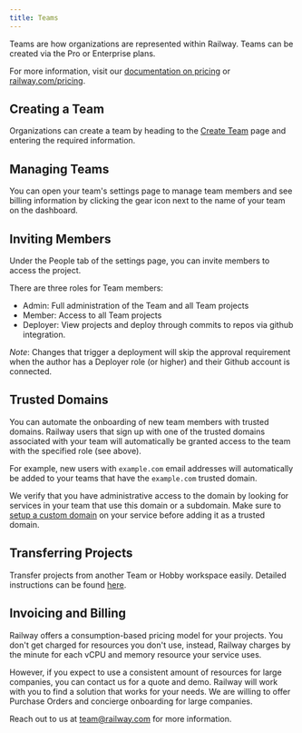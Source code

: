 ```yaml
---
title: Teams
---
```


Teams are how organizations are represented within Railway. Teams can be created via the Pro or Enterprise plans.

For more information, visit our [documentation on pricing](/reference/pricing) or <a href="https://railway.com/pricing" target="_blank">railway.com/pricing</a>.

## Creating a Team

Organizations can create a team by heading to the <a href="https://railway.com/new/team" target="_blank">Create Team</a> page and entering the required information.

## Managing Teams

You can open your team's settings page to manage team members and see billing information by clicking the gear icon next to the name of your team on the dashboard.

## Inviting Members

Under the People tab of the settings page, you can invite members to access the project.

There are three roles for Team members:

- Admin: Full administration of the Team and all Team projects
- Member: Access to all Team projects
- Deployer: View projects and deploy through commits to repos via github integration.

*Note*: Changes that trigger a deployment will skip the approval requirement when the author has a Deployer role (or higher) and their Github account is connected.

## Trusted Domains

You can automate the onboarding of new team members with trusted domains. Railway users that sign up with one of the trusted domains associated with your team will automatically be granted access to the team with the specified role (see above).

For example, new users with `example.com` email addresses will automatically be added to your teams that have the `example.com` trusted domain.

We verify that you have administrative access to the domain by looking for services in your team that use this domain or a subdomain. Make sure to [setup a custom domain](/guides/public-networking#custom-domains) on your service before adding it as a trusted domain.

## Transferring Projects

Transfer projects from another Team or Hobby workspace easily.  Detailed instructions can be found [here](/guides/projects#transferring-projects).

## Invoicing and Billing

Railway offers a consumption-based pricing model for your projects. You don't get charged for resources you don't use, instead, Railway charges by the minute for each vCPU and memory resource your service uses.

However, if you expect to use a consistent amount of resources for large companies, you can contact us for a quote and demo. Railway will work with you to find a solution that works for your needs. We are willing to offer Purchase Orders and concierge onboarding for large companies.

Reach out to us at [team@railway.com](mailto:team@railway.com) for more information.
